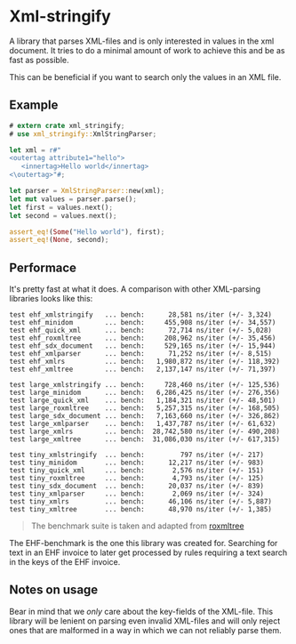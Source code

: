 # Xml-stringify

A library that parses XML-files and is only interested in values in the 
xml document. It tries to do a minimal amount of work to achieve this and be
as fast as possible.

This can be beneficial if you want to search only the values in an XML file.

## Example

 ```rust
# extern crate xml_stringify;
# use xml_stringify::XmlStringParser;

let xml = r#"
<outertag attribute1="hello">
    <innertag>Hello world</innertag>
<\outertag>"#;

let parser = XmlStringParser::new(xml);
let mut values = parser.parse();
let first = values.next();
let second = values.next();

assert_eq!(Some("Hello world"), first);
assert_eq!(None, second);
```

## Performace

It's pretty fast at what it does. A comparison with other XML-parsing libraries
looks like this:

```
test ehf_xmlstringify   ... bench:      28,581 ns/iter (+/- 3,324)
test ehf_minidom        ... bench:     455,908 ns/iter (+/- 34,557)
test ehf_quick_xml      ... bench:      72,714 ns/iter (+/- 5,028)
test ehf_roxmltree      ... bench:     208,962 ns/iter (+/- 35,456)
test ehf_sdx_document   ... bench:     529,165 ns/iter (+/- 15,944)
test ehf_xmlparser      ... bench:      71,252 ns/iter (+/- 8,515)
test ehf_xmlrs          ... bench:   1,980,872 ns/iter (+/- 118,392)
test ehf_xmltree        ... bench:   2,137,147 ns/iter (+/- 71,397)

test large_xmlstringify ... bench:     728,460 ns/iter (+/- 125,536)
test large_minidom      ... bench:   6,286,425 ns/iter (+/- 276,356)
test large_quick_xml    ... bench:   1,184,321 ns/iter (+/- 48,501)
test large_roxmltree    ... bench:   5,257,315 ns/iter (+/- 168,505)
test large_sdx_document ... bench:   7,163,660 ns/iter (+/- 326,862)
test large_xmlparser    ... bench:   1,437,787 ns/iter (+/- 61,632)
test large_xmlrs        ... bench:  28,742,580 ns/iter (+/- 490,208)
test large_xmltree      ... bench:  31,086,030 ns/iter (+/- 617,315)

test tiny_xmlstringify  ... bench:         797 ns/iter (+/- 217)
test tiny_minidom       ... bench:      12,217 ns/iter (+/- 983)
test tiny_quick_xml     ... bench:       2,576 ns/iter (+/- 151)
test tiny_roxmltree     ... bench:       4,793 ns/iter (+/- 125)
test tiny_sdx_document  ... bench:      20,037 ns/iter (+/- 839)
test tiny_xmlparser     ... bench:       2,069 ns/iter (+/- 324)
test tiny_xmlrs         ... bench:      46,106 ns/iter (+/- 5,887)
test tiny_xmltree       ... bench:      48,970 ns/iter (+/- 1,385)
```

> The benchmark suite is taken and adapted from [roxmltree](https://github.com/RazrFalcon/roxmltree)

The EHF-benchmark is the one this library was created for. Searching for text
in an EHF invoice to later get processed by rules requiring a text search in the
keys of the EHF invoice.

## Notes on usage

Bear in mind that we _only_ care about the key-fields of the XML-file. This
library will be lenient on parsing even invalid XML-files and will only
reject ones that are malformed in a way in which we can not reliably parse them.
